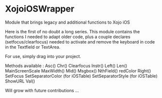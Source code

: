 XojoiOSWrapper
==============

Module that brings legacy and additional functions to Xojo iOS

Here is the first of no doubt a long series. This module contains the functions I needed to adapt older code, 
plus a couple declares (setfocus/clearfocus) needed to activate and remove the keyboard in code in the Textfield or TextArea.

For use, simply drag into your project.

Methods available :
Asc()
Chr()
Clearfocus
Instr()
Left()
Len()
MainScreenScale
MaxWidth()
Mid()
Msgbox()
NthField()
redColor
Right()
SetFocus
SetSeparatorColor (for iOSTable)
SetSeparatorStyle (for iOSTable)
ShowURL
Val()

Will grow with future contributions ...
